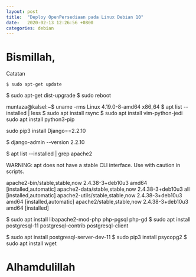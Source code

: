 ```yaml
---
layout: post
title:  "Deploy OpenPersediaan pada Linux Debian 10"
date:   2020-02-13 12:26:56 +0800
categories: debian
---
```


# Bismillah,

Catatan

```text
$ sudo apt-get update
```

$ sudo apt-get dist-upgrade
$ sudo reboot

muntaza@kalsel:~$ uname -rms
Linux 4.19.0-8-amd64 x86_64
$ apt list --installed | less
$ sudo apt install rsync
$ sudo apt install vim-python-jedi
sudo apt install python3-pip


sudo pip3 install Django==2.2.10

$ django-admin --version
2.2.10


$ apt list --installed | grep apache2

WARNING: apt does not have a stable CLI interface. Use with caution in scripts.

apache2-bin/stable,stable,now 2.4.38-3+deb10u3 amd64 [installed,automatic]
apache2-data/stable,stable,now 2.4.38-3+deb10u3 all [installed,automatic]
apache2-utils/stable,stable,now 2.4.38-3+deb10u3 amd64 [installed,automatic]
apache2/stable,stable,now 2.4.38-3+deb10u3 amd64 [installed]

$ sudo apt install libapache2-mod-php php-pgsql php-gd
$ sudo apt install postgresql-11 postgresql-contrib postgresql-client

$ sudo apt install postgresql-server-dev-11
$ sudo pip3 install psycopg2
$ sudo apt install wget















# Alhamdulillah

